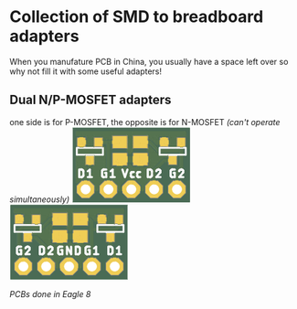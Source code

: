 # Collection of SMD to breadboard adapters
When you manufature PCB in China, you usually have a space left over so why not fill it with some useful adapters!

## Dual N/P-MOSFET adapters
one side is for P-MOSFET, the opposite is for N-MOSFET *(can't operate simultaneously)*
![PCB top view](./N-P-MOSFET_adapter/N-P-MOSFET_adapter_Combined_Top.png)
![PCB bottom view](./N-P-MOSFET_adapter/N-P-MOSFET_adapter_Combined_Bottom.png)

*PCBs done in Eagle 8*